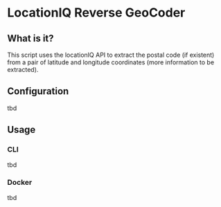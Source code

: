 # LocationIQ Reverse GeoCoder
## What is it?
This script uses the locationIQ API to extract the postal code (if existent) from a pair of
latitude and longitude coordinates (more information to be extracted).

## Configuration
tbd

## Usage
### CLI
tbd
### Docker
tbd
